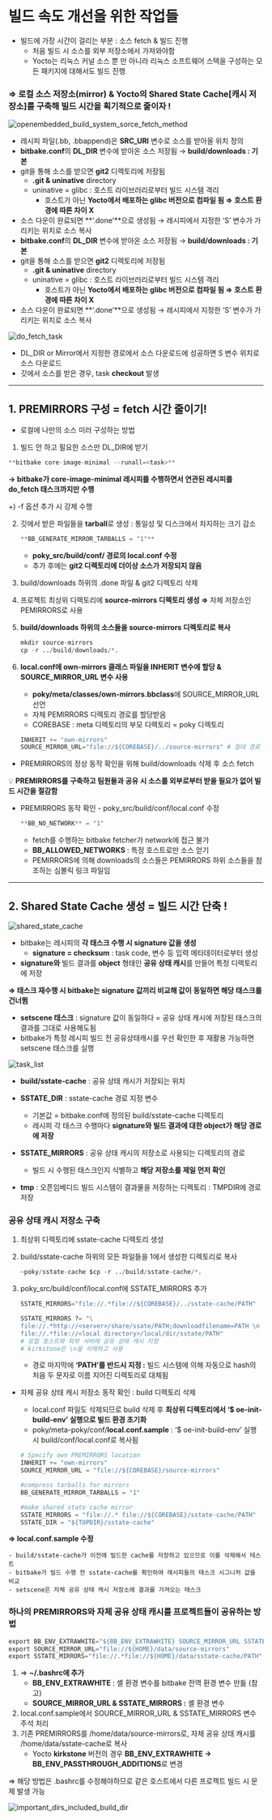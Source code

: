 # 빌드 속도 개선을 위한 작업들

- 빌드에 가장 시간이 걸리는 부분 : 소스 fetch & 빌드 진행
    - 처음 빌드 시 소스를 외부 저장소에서 가져와야함
    - Yocto는 리눅스 커널 소스 뿐 만 아니라 리눅스 소프트웨어 스택을 구성하는 모든 패키지에 대해서도 빌드 진행
    
### ⇒ **로컬 소스 저장소(mirror) & Yocto의 Shared State Cache[캐시 저장소]를 구축해 빌드 시간을 획기적으로 줄이자 !**

![openembedded_build_system_sorce_fetch_method](./img/openembedded_build_system_sorce_fetch_method.png)

- 레시피 파일(.bb, .bbappend)은 **SRC_URI** 변수로 소스를 받아올 위치 정의
- **bitbake.conf**의 **DL_DIR** 변수에 받아온 소스 저장됨 → **build/downloads : 기본**
- git을 통해 소스를 받으면 **git2** 디렉토리에 저장됨
    - **.git & uninative** directory
    - uninative = glibc : 호스트 라이브러리로부터 빌드 시스템 격리
        - 호스트가 아닌 **Yocto에서 배포하는 glibc 버전으로 컴파일 됨 ⇒ 호스트 환경에 따른 차이 X**
- 소스 다운이 완료되면 **‘.done’**으로 생성됨 → 레시피에서 지정한 ‘S’ 변수가 가리키는 위치로 소스 복사
- **bitbake.conf**의 **DL_DIR** 변수에 받아온 소스 저장됨 → **build/downloads : 기본**
- git을 통해 소스를 받으면 **git2** 디렉토리에 저장됨
    - **.git & uninative** directory
    - uninative = glibc : 호스트 라이브러리로부터 빌드 시스템 격리
        - 호스트가 아닌 **Yocto에서 배포하는 glibc 버전으로 컴파일 됨 ⇒ 호스트 환경에 따른 차이 X**
- 소스 다운이 완료되면 **‘.done’**으로 생성됨 → 레시피에서 지정한 ‘S’ 변수가 가리키는 위치로 소스 복사

![do_fetch_task](./img/do_fetch_task.png)
- DL_DIR or Mirror에서 지정한 경로에서 소스 다운로드에 성공하면 S 변수 위치로 소스 다운로드
- 깃에서 소스를 받은 경우, task **checkout** 발생

---
## 1. PREMIRRORS 구성 = fetch 시간 줄이기!

- 로컬에 나만의 소스 미러 구성하는 방법

1. 빌드 안 하고 필요한 소스만 DL_DIR에 받기

```python
**bitbake core-image-minimal --runall=<task>**
```

**→ bitbake가 core-image-minimal 레시피를 수행하면서 연관된 레시피를 do_fetch 태스크까지만 수행**

+) -f 옵션 추가 시 강제 수행

2. 깃에서 받은 파일들을 **tarball**로 생성 : 통일성 및 디스크에서 차지하는 크기 감소
    
    ```python
    **BB_GENERATE_MIRROR_TARBALLS = "1"**
    ```
    
    - **poky_src/build/conf/ 경로의 local.conf 수정**
    - 추가 후에는 **git2 디렉토리에 더이상 소스가 저장되지 않음**

3. build/downloads 하위의 .done 파일 & git2 디렉토리 삭제
4. 프로젝트 최상위 디렉토리에 **source-mirrors 디렉토리 생성 ⇒** 자체 저장소인 PEMIRRORS로 사용
5. **build/downloads 하위의 소스들을 source-mirrors 디렉토리로 복사**
    
    ```python
    mkdir source-mirrors
    cp -r ../build/downloads/*. 
    ```
    
6. **local.conf에 own-mirrors 클래스 파일을 INHERIT 변수에 할당 & SOURCE_MIRROR_URL 변수 사용**
    - **poky/meta/classes/own-mirrors.bbclass**에 SOURCE_MIRROR_URL 선언
    - 자체 PEMIRRORS 디렉토리 경로를 할당받음
    - COREBASE : meta 디렉토리의 부모 디렉토리 = poky 디렉토리
    
    ```python
    INHERIT += "own-mirrors"
    SOURCE_MIRROR_URL="file://${COREBASE}/../source-mirrors" # 절대 경로
    ```
    

* PREMIRRORS의 정상 동작 확인을 위해 build/downloads 삭제 후 소스 fetch 

<aside>
  
💡 **PREMIRRORS를 구축하고 팀원들과 공유 시 소스를 외부로부터 받을 필요가 없어 빌드 시간을 절감함**

</aside>

- PREMIRRORS 동작 확인 - poky_src/build/conf/local.conf 수정
    
    ```python
    **BB_NO_NETWORK** = "1"
    ```
    
    - fetch를 수행하는 bitbake fetcher가 network에 접근 불가
    - **BB_ALLOWED_NETWORKS** : 특정 호스트로만 소스 얻기
    - PEMIRRORS에 의해 downloads의 소스들은 PEMIRRORS 하위 소스들을 참조하는 심볼릭 링크 파일임
 
--- 
## 2. Shared State Cache 생성 = 빌드 시간 단축 !

![shared_state_cache](./img/shared_state_cache.png)

- bitbake는 레시피의 **각 태스크 수행 시 signature 값을 생성**
    - **signature = checksum** : task code, 변수 등 입력 메타데이터로부터 생성
- **signature와** 빌드 결과를 **object** 형태인 **공유 상태 캐시**를 만들어 특정 디렉토리에 저장

**⇒ 태스크 재수행 시 bitbake는 signature 값끼리 비교해 값이 동일하면 해당 태스크를 건너뜀**

- **setscene 태스크** : signature 값이 동일하다 = 공유 상태 캐시에 저장된 태스크의 결과를 그대로 사용해도됨
- bitbake가 특정 레시피 빌드 전 공유상태캐시를 우선 확인한 후 재활용 가능하면 setscene 태스크를 실행

![task_list](./img/task_list.png)

- **build/sstate-cache** : 공유 상태 캐시가 저장되는 위치
- **SSTATE_DIR** : sstate-cache 경로 지정 변수
    - 기본값 = bitbake.conf에 정의된 build/sstate-cache 디렉토리
    - 레시피 각 태스크 수행마다 **signature와 빌드 결과에 대한 object가 해당 경로에 저장**
- **SSTATE_MIRRORS** : 공유 상태 캐시의 저장소로 사용되는 디렉토리의 경로
    - 빌드 시 수행된 태스크인지 식별하고 **해당 저장소를 제일 먼저 확인**

- **tmp** : 오픈임베디드 빌드 시스템이 결과물을 저장하는 디렉토리 : TMPDIR에 경로 저장

### 공유 상태 캐시 저장소 구축

1. 최상위 디렉토리에 sstate-cache 디렉토리 생성
2. build/sstate-cache 하위의 모든 파일들을 1에서 생성한 디렉토리로 복사
    
    ```python
    ~poky/sstate-cache $cp -r ../build/sstate-cache/*.
    ```
    
3. poky_src/build/conf/local.conf에 SSTATE_MIRRORS 추가
    
    ```python
    SSTATE_MIRRORS="file://.*file://${COREBASE}/../sstate-cache/PATH"
    
    SSTATE_MIRRORS ?= "\
    file://.*http://<server>/share/ssate/PATH;downloadfilename=PATH \n \
    file://.*file://<local directory>/local/dir/sstate/PATH"
    # 로컬 호스트와 외부 서버에 공유 상태 캐시 지정
    # kirkstone은 \n을 삭제하고 사용
    ```
    
    - 경로 마지막에 **‘PATH’를 반드시 지정 :**  빌드 시스템에 의해 자동으로 hash의 처음 두 문자로 이름 지어진 디렉토리로 대체됨

- 자체 공유 상태 캐시 저장소 동작 확인 : build 디렉토리 삭제
    - local.conf 파일도 삭제되므로 build 삭제 후 **최상위 디렉토리에서 ‘$ oe-init-build-env’ 실행으로 빌드 환경 초기화**
    - poky/meta-poky/conf/**local.conf.sample** : ‘$ oe-init-build-env’ 실행 시 build/conf/local.conf로 복사됨
    
    ```python
    # Specify own PREMIRRORS location
    INHERIT += "own-mirrors"
    SOURCE_MIRROR_URL = "file://${COREBASE}/source-mirrors"
    
    #compress tarballs for mirrors
    BB_GENERATE_MIRROR_TARBALLS = "1"
    
    #make shared state cache mirror
    SSTATE_MIRRORS = "file://.* file://${COREBASE}/sstate-cache/PATH"
    SSTATE_DIR = "${TOPDIR}/sstate-cache"
    ```
    
**⇒ local.conf.sample 수정**

    - build/sstate-cache가 이전에 빌드한 cache를 저장하고 있으므로 이를 삭제해서 테스트
    - bitbake가 빌드 수행 전 sstate-cache를 확인하여 레시피들의 태스크 시그니처 값을 비교
    - setscene은 자체 공유 상태 캐시 저장소에 결과를 가져오는 태스크

### 하나의 PREMIRRORS와 자체 공유 상태 캐시를 프로젝트들이 공유하는 방법

```python
export BB_ENV_EXTRAWHITE="${BB_ENV_EXTRAWHITE} SOURCE_MIRROR_URL SSTATE_MIRRORS"
export SOURCE_MIRROR_URL="file://${HOME}/data/source-mirrors"
export SSTATE_MIRRORS="file://.*file://${HOME}/data/sstate-cache/PATH"
```

1. ⇒ **~/.bashrc에 추가**
    - **BB_ENV_EXTRAWHITE** : 셸 환경 변수를 bitbake 전역 환경 변수 만듦 (참고)
    - **SOURCE_MIRROR_URL & SSTATE_MIRRORS :** 셸 환경 변수
2. local.conf.sample에서 SOURCE_MIRROR_URL & SSTATE_MIRRORS 변수 주석 처리
3. 기존 PREMIRRORS를 /home/data/source-mirrors로, 자체 공유 상태 캐시를 /home/data/sstate-cache로 복사
    - Yocto **kirkstone** 버전의 경우 **BB_ENV_EXTRAWHITE → BB_ENV_PASSTHROUGH_ADDITIONS**로 변경

⇒ 해당 방법은 .bashrc를 수정해야하므로 같은 호스트에서 다른 프로젝트 빌드 시 문제 발생 가능

![important_dirs_included_build_dir](./img/important_dirs_included_build_dir.png)

